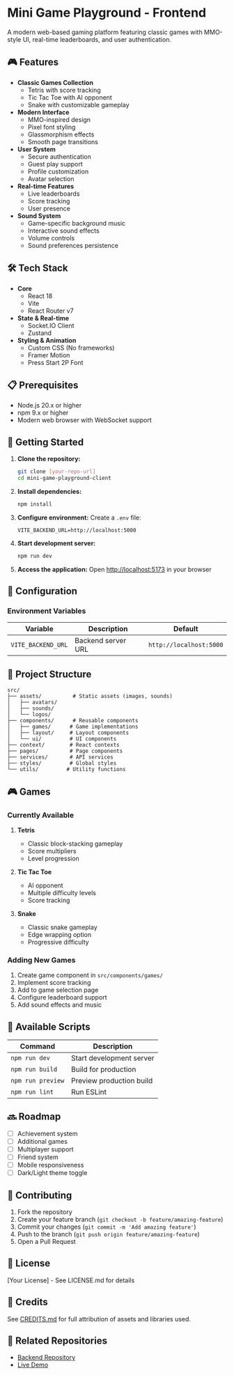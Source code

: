 # Mini Game Playground - Frontend

A modern web-based gaming platform featuring classic games with MMO-style UI, real-time leaderboards, and user authentication.

## 🎮 Features

- **Classic Games Collection**
  - Tetris with score tracking
  - Tic Tac Toe with AI opponent
  - Snake with customizable gameplay
- **Modern Interface**
  - MMO-inspired design
  - Pixel font styling
  - Glassmorphism effects
  - Smooth page transitions
- **User System**
  - Secure authentication
  - Guest play support
  - Profile customization
  - Avatar selection
- **Real-time Features**
  - Live leaderboards
  - Score tracking
  - User presence
- **Sound System**
  - Game-specific background music
  - Interactive sound effects
  - Volume controls
  - Sound preferences persistence

## 🛠️ Tech Stack

- **Core**
  - React 18
  - Vite
  - React Router v7
- **State & Real-time**
  - Socket.IO Client
  - Zustand
- **Styling & Animation**
  - Custom CSS (No frameworks)
  - Framer Motion
  - Press Start 2P Font

## 📋 Prerequisites

- Node.js 20.x or higher
- npm 9.x or higher
- Modern web browser with WebSocket support

## 🚀 Getting Started

1. **Clone the repository:**

   ```bash
   git clone [your-repo-url]
   cd mini-game-playground-client
   ```

2. **Install dependencies:**

   ```bash
   npm install
   ```

3. **Configure environment:**
   Create a `.env` file:

   ```env
   VITE_BACKEND_URL=http://localhost:5000
   ```

4. **Start development server:**

   ```bash
   npm run dev
   ```

5. **Access the application:**
   Open [http://localhost:5173](http://localhost:5173) in your browser

## 🔧 Configuration

### Environment Variables

| Variable           | Description        | Default                 |
| ------------------ | ------------------ | ----------------------- |
| `VITE_BACKEND_URL` | Backend server URL | `http://localhost:5000` |

## 📁 Project Structure

```
src/
├── assets/          # Static assets (images, sounds)
│   ├── avatars/
│   ├── sounds/
│   └── logos/
├── components/      # Reusable components
│   ├── games/      # Game implementations
│   ├── layout/     # Layout components
│   └── ui/         # UI components
├── context/        # React contexts
├── pages/          # Page components
├── services/       # API services
├── styles/         # Global styles
└── utils/         # Utility functions
```

## 🎮 Games

### Currently Available

1. **Tetris**

   - Classic block-stacking gameplay
   - Score multipliers
   - Level progression

2. **Tic Tac Toe**

   - AI opponent
   - Multiple difficulty levels
   - Score tracking

3. **Snake**
   - Classic snake gameplay
   - Edge wrapping option
   - Progressive difficulty

### Adding New Games

1. Create game component in `src/components/games/`
2. Implement score tracking
3. Add to game selection page
4. Configure leaderboard support
5. Add sound effects and music

## 📝 Available Scripts

| Command           | Description              |
| ----------------- | ------------------------ |
| `npm run dev`     | Start development server |
| `npm run build`   | Build for production     |
| `npm run preview` | Preview production build |
| `npm run lint`    | Run ESLint               |

## 🔜 Roadmap

- [ ] Achievement system
- [ ] Additional games
- [ ] Multiplayer support
- [ ] Friend system
- [ ] Mobile responsiveness
- [ ] Dark/Light theme toggle

## 🤝 Contributing

1. Fork the repository
2. Create your feature branch (`git checkout -b feature/amazing-feature`)
3. Commit your changes (`git commit -m 'Add amazing feature'`)
4. Push to the branch (`git push origin feature/amazing-feature`)
5. Open a Pull Request

## 📄 License

[Your License] - See LICENSE.md for details

## 👏 Credits

See [CREDITS.md](./CREDITS.md) for full attribution of assets and libraries used.

## 🔗 Related Repositories

- [Backend Repository](https://github.com/DHenson1337/mini-game-playground-server)
- [Live Demo](https://mini-game-playground.netlify.app/)
